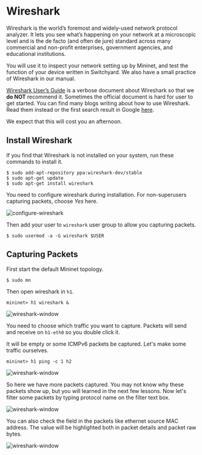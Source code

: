 # Wireshark

Wireshark is the world’s foremost and widely-used network protocol analyzer. It lets you see what’s happening on your network at a microscopic level and is the de facto (and often de jure) standard across many commercial and non-profit enterprises, government agencies, and educational institutions.

You will use it to inspect your network setting up by Mininet, and test the function of your device written in Switchyard. We also have a small practice of Wireshark in our manual.

[Wireshark User’s Guide](https://www.wireshark.org/docs/wsug\_html/) is a verbose document about Wireshark so that we **do NOT** recommend it. Sometimes the official document is hard for user to get started. You can find many blogs writing about how to use Wireshark. Read them instead or the first search result in Google [here](https://www.howtogeek.com/104278/how-to-use-wireshark-to-capture-filter-and-inspect-packets/).

We expect that this will cost you an afternoon.

## Install Wireshark

If you find that Wireshark is not installed on your system, run these commands to install it.

```
$ sudo add-apt-repository ppa:wireshark-dev/stable
$ sudo apt-get update
$ sudo apt-get install wireshark
```

You need to configure wireshark during installation. For non-superusers capturing packets, choose _Yes_ here.

![configure-wireshark](<../../.gitbook/assets/configure-wireshark (1).png>)

Then add your user to `wireshark` user group to allow you capturing packets.

```
$ sudo usermod -a -G wireshark $USER
```

## Capturing Packets

First start the default Mininet topology.

```
$ sudo mn
```

Then open wireshark in `h1`.

```
mininet> h1 wireshark &
```

![wireshark-window](../../.gitbook/assets/wireshark\_0.png)

You need to choose which traffic you want to capture. Packets will send and receive on `h1-eth0` so you double click it.

It will be empty or some ICMPv6 packets be captured. Let's make some traffic ourselves.

```
mininet> h1 ping -c 1 h2
```

![wireshark-window](../../.gitbook/assets/wireshark\_1.png)

So here we have more packets captured. You may not know why these packets show up, but you will learned in the next few lessons. Now let's filter some packets by typing protocol name on the filter text box.

![wireshark-window](../../.gitbook/assets/wireshark\_2.png)

You can also check the field in the packets like ethernet source MAC address. The value will be highlighted both in packet details and packet raw bytes.

![wireshark-window](../../.gitbook/assets/wireshark\_3.png)

